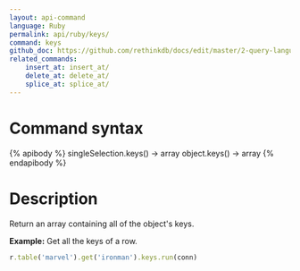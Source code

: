 ```yaml
---
layout: api-command 
language: Ruby
permalink: api/ruby/keys/
command: keys 
github_doc: https://github.com/rethinkdb/docs/edit/master/2-query-language/api/ruby/document-manipulation/keys.md
related_commands:
    insert_at: insert_at/
    delete_at: delete_at/
    splice_at: splice_at/
---
```


# Command syntax #

{% apibody %}
singleSelection.keys() &rarr; array
object.keys() &rarr; array
{% endapibody %}

# Description #

Return an array containing all of the object's keys.

__Example:__ Get all the keys of a row.

```rb
r.table('marvel').get('ironman').keys.run(conn)
```



